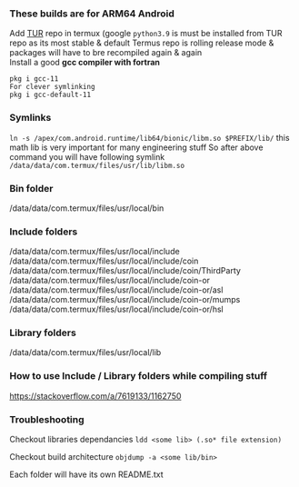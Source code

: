 ### These builds are for ARM64 Android 

Add [TUR](https://github.com/termux-user-repository/tur) repo in termux (google `python3.9` is must be installed from TUR repo as its most stable & default Termus repo is rolling release mode & packages will have to bre recompiled again & again <br>
Install a good **gcc compiler with fortran**
```
pkg i gcc-11 
For clever symlinking
pkg i gcc-default-11
```

### Symlinks
`ln -s /apex/com.android.runtime/lib64/bionic/libm.so $PREFIX/lib/`
this math lib is very important for many engineering stuff
So after above command you will have following symlink
`/data/data/com.termux/files/usr/lib/libm.so`

### Bin folder
/data/data/com.termux/files/usr/local/bin

### Include folders
/data/data/com.termux/files/usr/local/include
/data/data/com.termux/files/usr/local/include/coin
/data/data/com.termux/files/usr/local/include/coin/ThirdParty
/data/data/com.termux/files/usr/local/include/coin-or
/data/data/com.termux/files/usr/local/include/coin-or/asl
/data/data/com.termux/files/usr/local/include/coin-or/mumps
/data/data/com.termux/files/usr/local/include/coin-or/hsl

### Library folders
/data/data/com.termux/files/usr/local/lib

### How to use Include / Library folders while compiling stuff
https://stackoverflow.com/a/7619133/1162750


### Troubleshooting
Checkout libraries dependancies
`ldd <some lib> (.so* file extension)`

Checkout build architecture
`objdump -a <some lib/bin>`

Each folder will have its own README.txt
